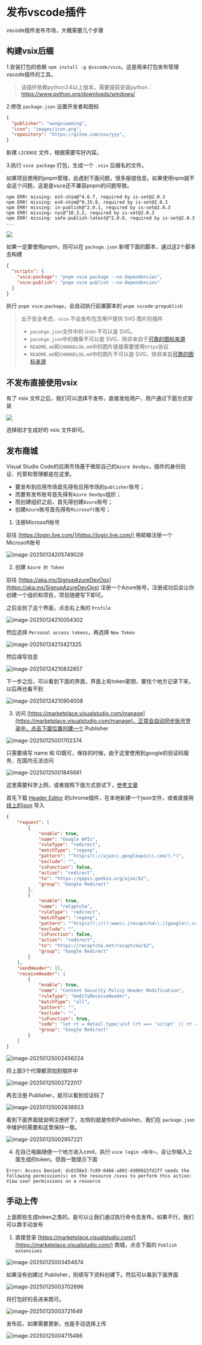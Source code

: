 # 发布vscode插件

vscode插件发布市场，大概需要几个步骤

## 构建vsix后缀

1.安装打包的依赖 `npm install -g @vscode/vsce`。这是用来打包发布管理vscode插件的工具。

> 该插件依赖python3.6以上版本，需要提前安装python：https://www.python.org/downloads/windows/

2.修改 `package.json` 设置开发者和图标

```json
{
  "publisher": "wangxiaoming",
  "icon": "images/icon.png",
  "repository": "https://gitee.com/xxx/yyy",
}
```

新建 `LICENSE` 文件，根据需要写好内容。

3.执行 `vsce package` 打包，生成一个 `.vsix` 后缀名的文件。

如果项目使用的pnpm管理，会遇到下面问题，很多报错信息。如果使用npm就不会这个问题，这是是vsce还不兼容pnpm的问题导致。

```text
npm ERR! missing: es5-shim@^4.6.7, required by is-set@2.0.3
npm ERR! missing: es6-shim@^0.35.8, required by is-set@2.0.3
npm ERR! missing: in-publish@^2.0.1, required by is-set@2.0.3
npm ERR! missing: nyc@^10.3.2, required by is-set@2.0.3
npm ERR! missing: safe-publish-latest@^2.0.0, required by is-set@2.0.3
...
```

![](./img/public-3.png)

如果一定要使用pnpm，则可以在 `package.json` 新增下面的脚本，通过这2个脚本去构建

```json
{
  "scripts": {
    "vsce:package": "pnpm vsce package --no-dependencies",
    "vsce:publish": "pnpm vsce publish --no-dependencies"
  }
}
```

执行 `pnpm vsce:package`，会自动执行前置脚本的 `pnpm vscode:prepublish`

> 出于安全考虑，`vsce` 不会发布包含用户提供 SVG 图片的插件
>
> - `pacakge.json`文件中的 icon 不可以是 SVG。
> - `pacakge.json`中的徽章不可以是 SVG，除非来自于[可靠的图标来源](https://rackar.github.io/vscode-ext-doccn/extensibility-reference/extension-manifest.html#使用认证过的标志)
> - `README.md`和`CHANGELOG.md`中的图片链接需要使用`https`协议
> - `README.md`和`CHANGELOG.md`中的图片不可以是 SVG，除非来自[可靠的图标来源](https://rackar.github.io/vscode-ext-doccn/extensibility-reference/extension-manifest.html#使用认证过的标志)

## 不发布直接使用vsix

有了 vsix 文件之后，我们可以选择不发布，直接发给用户，用户通过下面方式安装

![](./img/install-1.png)

选择刚才生成好的 vsix 文件即可。

## 发布商城

Visual Studio Code的应用市场基于微软自己的`Azure DevOps`，插件的身份验证、托管和管理都是在这里。

- 要发布到应用市场首先得有应用市场的`publisher`账号；
- 而要有发布账号首先得有`Azure DevOps`组织；
- 而创建组织之前，首先得创建`Azure`账号；
- 创建`Azure`账号首先得有`Microsoft`账号；

1. 注册Microsoft账号

前往 [https://login.live.com/](https://login.live.com/) 用邮箱注册一个Microsoft账号

![image-20250124205749028](img/image-20250124205749028.png)

2. 创建 `Azure 的 Token`

前往 [https://aka.ms/SignupAzureDevOps](https://aka.ms/SignupAzureDevOps) 注册一个Azure账号，注册成功后会让你创建一个组织和项目，项目随便写下即可。

之后会到了这个界面，点击右上角的 `Profile`

![image-20250124210054302](img/image-20250124210054302.png)

然后选择 `Personal access tokens`，再选择 `New Token`

![image-20250124213421325](img/image-20250124213421325.png)

然后填写信息

![image-20250124210832857](img/image-20250124210832857.png)

下一步之后，可以看到下面的界面，界面上有token密钥，要找个地方记录下来，以后再也看不到

![image-20250124210904008](img/image-20250124210904008.png)

3. 访问 [https://marketplace.visualstudio.com/manage](https://marketplace.visualstudio.com/manage)，正常会自动同步账号登录中，点击下面位置创建一个 Publisher

![image-20250125001702374](img/191-发布插件/image-20250125001702374.png)

只需要填写 name 和 ID既可，保存的时候，由于这里使用到google的验证码服务，在国内无法访问

![image-20250125001845681](img/191-发布插件/image-20250125001845681.png)

这里需要科学上网，或者按照下面方式尝试下，[参考文章](https://blog.csdn.net/qq_21197033/article/details/132675658)

首先下载 [Header Editor](https://www.crxsoso.com/webstore/detail/eningockdidmgiojffjmkdblpjocbhgh) 的chrome插件，在本地新建一个json文件，或者直接用 [线上的json](https://github.azurezeng.com/static/HE-GoogleRedirect.json) 导入

```json
{
	"request": [
		{
			"enable": true,
			"name": "Google APIs",
			"ruleType": "redirect",
			"matchType": "regexp",
			"pattern": "^http(s?)://ajax\\.googleapis\\.com/(.*)",
			"exclude": "",
			"isFunction": false,
			"action": "redirect",
			"to": "https://gapis.geekzu.org/ajax/$2",
			"group": "Google Redirect"
		},
		{
			"enable": true,
			"name": "reCaptcha",
			"ruleType": "redirect",
			"matchType": "regexp",
			"pattern": "^http(s?)://(?:www\\.|recaptcha\\.|)google\\.com/recaptcha/(.*)",
			"exclude": "",
			"isFunction": false,
			"action": "redirect",
			"to": "https://recaptcha.net/recaptcha/$2",
			"group": "Google Redirect"
		}
	],
	"sendHeader": [],
	"receiveHeader": [
		{
			"enable": true,
			"name": "Content Security Policy Header Modification",
			"ruleType": "modifyReceiveHeader",
			"matchType": "all",
			"pattern": "",
			"exclude": "",
			"isFunction": true,
			"code": "let rt = detail.type;\nif (rt === 'script' || rt === 'stylesheet' || rt === 'main_frame' || rt === 'sub_frame') {\n  for (let i in val) {\n    if (val[i].name.toLowerCase() === 'content-security-policy') {\n      let s = val[i].value;\n      s = s.replace(/googleapis\\.com/g, '$& https://gapis.geekzu.org');\n      s = s.replace(/recaptcha\\.google\\.com/g, '$& https://recaptcha.net');\n      s = s.replace(/google\\.com/g, '$& https://recaptcha.net');\n      s = s.replace(/gstatic\\.com/g, '$& https://*.gstatic.cn');\n      val[i].value = s;\n    }\n  }\n}",
			"group": "Google Redirect"
		}
	]
}
```

![image-20250125002456224](img/191-发布插件/image-20250125002456224.png)

将上面3个代理都添加到插件中

![image-20250125002722017](img/191-发布插件/image-20250125002722017.png)

再去注册 Publisher，就可以看到验证码了

![image-20250125002838923](img/191-发布插件/image-20250125002838923.png)

看到下面界面就说明注册好了，左侧的就是你的Publisher。我们在 `package.json` 中维护的需要和这里保持一致。

![image-20250125002957221](img/191-发布插件/image-20250125002957221.png)



4. 在自己电脑随便一个地方进入cmd，执行 `vsce login <账号>`，会让你输入上面生成的token。但我一致提示下面

```text
Error: Access Denied: dc8158e3-7c89-6466-a892-4309915fd2f7 needs the following permission(s) on the resource /xxxx to perform this action: View user permissions on a resource
```



## 手动上传

上面那些生成token之类的，是可以让我们通过执行命令去发布。如果不行，我们可以靠手动发布

1. 直接登录 [https://marketplace.visualstudio.com/](https://marketplace.visualstudio.com/) 商城，点击下面的 `Publish extensions`

![image-20250125003454874](img/191-发布插件/image-20250125003454874.png)

如果没有创建过 Publisher，则填写下资料创建下。然后可以看到下面界面

![image-20250125003702696](img/191-发布插件/image-20250125003702696.png)

将打包好的丢进来既可。

![image-20250125003721649](img/191-发布插件/image-20250125003721649.png)

发布后，如果需要更新，也是手动选择上传

![image-20250125004715486](img/191-发布插件/image-20250125004715486.png)